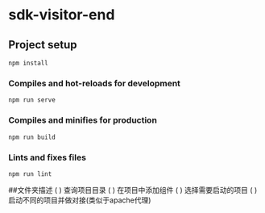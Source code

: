 # sdk-visitor-end

## Project setup
```
npm install
```

### Compiles and hot-reloads for development
```
npm run serve
```

### Compiles and minifies for production
```
npm run build
```

### Lints and fixes files
```
npm run lint
```


##文件夹描述
( ) 查询项目目录
( ) 在项目中添加组件
( ) 选择需要启动的项目
( ) 启动不同的项目并做对接(类似于apache代理)

